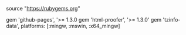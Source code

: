 source "https://rubygems.org"

gem 'github-pages', '>= 1.3.0
gem 'html-proofer', '>= 1.3.0'
gem 'tzinfo-data', platforms: [:mingw, :mswin, :x64_mingw]
